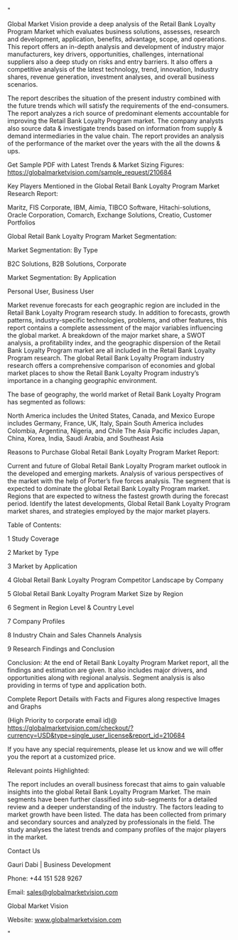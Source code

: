 "

Global Market Vision provide a deep analysis of the Retail Bank Loyalty Program Market which evaluates business solutions, assesses, research and development, application, benefits, advantage, scope, and operations. This report offers an in-depth analysis and development of industry major manufacturers, key drivers, opportunities, challenges, international suppliers also a deep study on risks and entry barriers. It also offers a competitive analysis of the latest technology, trend, innovation, Industry shares, revenue generation, investment analyses, and overall business scenarios.

The report describes the situation of the present industry combined with the future trends which will satisfy the requirements of the end-consumers. The report analyzes a rich source of predominant elements accountable for improving the Retail Bank Loyalty Program market. The company analysts also source data & investigate trends based on information from supply & demand intermediaries in the value chain. The report provides an analysis of the performance of the market over the years with the all the downs & ups.

Get Sample PDF with Latest Trends & Market Sizing Figures: https://globalmarketvision.com/sample_request/210684

Key Players Mentioned in the Global Retail Bank Loyalty Program Market Research Report:

Maritz, FIS Corporate, IBM, Aimia, TIBCO Software, Hitachi-solutions, Oracle Corporation, Comarch, Exchange Solutions, Creatio, Customer Portfolios

Global Retail Bank Loyalty Program Market Segmentation:

Market Segmentation: By Type

B2C Solutions, B2B Solutions, Corporate

Market Segmentation: By Application

Personal User, Business User

Market revenue forecasts for each geographic region are included in the Retail Bank Loyalty Program research study. In addition to forecasts, growth patterns, industry-specific technologies, problems, and other features, this report contains a complete assessment of the major variables influencing the global market. A breakdown of the major market share, a SWOT analysis, a profitability index, and the geographic dispersion of the Retail Bank Loyalty Program market are all included in the Retail Bank Loyalty Program research. The global Retail Bank Loyalty Program industry research offers a comprehensive comparison of economies and global market places to show the Retail Bank Loyalty Program industry’s importance in a changing geographic environment.

The base of geography, the world market of Retail Bank Loyalty Program has segmented as follows:

North America includes the United States, Canada, and Mexico
Europe includes Germany, France, UK, Italy, Spain
South America includes Colombia, Argentina, Nigeria, and Chile
The Asia Pacific includes Japan, China, Korea, India, Saudi Arabia, and Southeast Asia

Reasons to Purchase Global Retail Bank Loyalty Program Market Report:

Current and future of Global Retail Bank Loyalty Program market outlook in the developed and emerging markets.
Analysis of various perspectives of the market with the help of Porter’s five forces analysis.
The segment that is expected to dominate the global Retail Bank Loyalty Program market.
Regions that are expected to witness the fastest growth during the forecast period.
Identify the latest developments, Global Retail Bank Loyalty Program market shares, and strategies employed by the major market players.

Table of Contents:

1 Study Coverage

2 Market by Type

3 Market by Application

4 Global Retail Bank Loyalty Program Competitor Landscape by Company

5 Global Retail Bank Loyalty Program Market Size by Region

6 Segment in Region Level & Country Level

7 Company Profiles

8 Industry Chain and Sales Channels Analysis

9 Research Findings and Conclusion

Conclusion: At the end of Retail Bank Loyalty Program Market report, all the findings and estimation are given. It also includes major drivers, and opportunities along with regional analysis. Segment analysis is also providing in terms of type and application both.

Complete Report Details with Facts and Figures along respective Images and Graphs

(High Priority to corporate email id)@ https://globalmarketvision.com/checkout/?currency=USD&type=single_user_license&report_id=210684


If you have any special requirements, please let us know and we will offer you the report at a customized price.

Relevant points Highlighted:

The report includes an overall business forecast that aims to gain valuable insights into the global Retail Bank Loyalty Program Market.
The main segments have been further classified into sub-segments for a detailed review and a deeper understanding of the industry.
The factors leading to market growth have been listed. The data has been collected from primary and secondary sources and analyzed by professionals in the field.
The study analyses the latest trends and company profiles of the major players in the market.

Contact Us

Gauri Dabi | Business Development

Phone: +44 151 528 9267

Email: sales@globalmarketvision.com

Global Market Vision

Website: www.globalmarketvision.com

"
